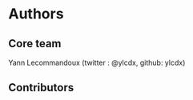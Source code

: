 Authors
=======

Core team
---------
Yann Lecommandoux (twitter : @ylcdx, github: ylcdx)

Contributors
------------
